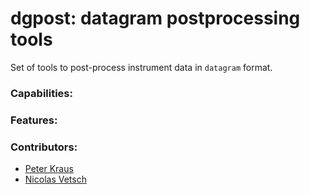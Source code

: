 # dgpost: datagram postprocessing tools

Set of tools to post-process instrument data in `datagram` format.

### Capabilities:

### Features:

### Contributors:
- [Peter Kraus](http://github.com/PeterKraus)
- [Nicolas Vetsch](http://github.com/vetschn)
